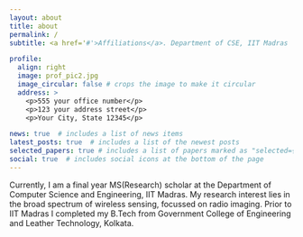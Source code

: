 ```yaml
---
layout: about
title: about
permalink: /
subtitle: <a href='#'>Affiliations</a>. Department of CSE, IIT Madras

profile:
  align: right
  image: prof_pic2.jpg
  image_circular: false # crops the image to make it circular
  address: >
    <p>555 your office number</p>
    <p>123 your address street</p>
    <p>Your City, State 12345</p>

news: true  # includes a list of news items
latest_posts: true  # includes a list of the newest posts
selected_papers: true # includes a list of papers marked as "selected={true}"
social: true  # includes social icons at the bottom of the page
---
```


Currently, I am a final year MS(Research) scholar at the Department of Computer Science and Engineering, IIT Madras. My research interest lies in the broad spectrum of wireless sensing, focussed on radio imaging. Prior to IIT Madras I completed my B.Tech from Government College of Engineering and Leather Technology, Kolkata. 

